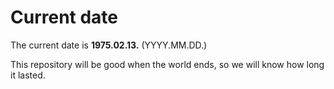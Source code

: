 # Current date

The current date is **1975.02.13.** (YYYY.MM.DD.)

This repository will be good when the world ends, so we will know how long it lasted.